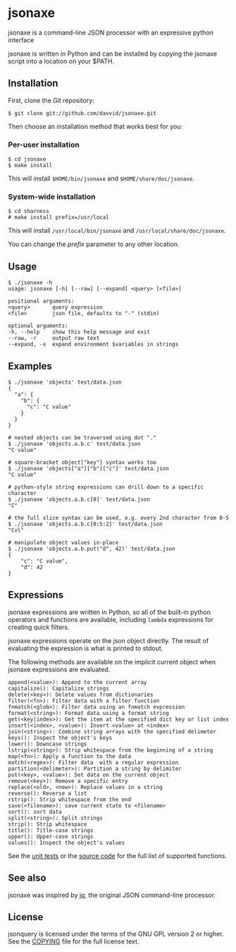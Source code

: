 # jsonaxe

jsonaxe is a command-line JSON processor with an expressive python interface

jsonaxe is written in Python and can be installed by copying the
jsonaxe script into a location on your $PATH.

## Installation

First, clone the Git repository:

    $ git clone git://github.com/davvid/jsonaxe.git

Then choose an installation method that works best for you:

### Per-user installation

    $ cd jsonaxe
    $ make install

This will install `$HOME/bin/jsonaxe` and `$HOME/share/doc/jsonaxe`.

### System-wide installation

    $ cd sharness
    # make install prefix=/usr/local

This will install `/usr/local/bin/jsonaxe` and `/usr/local/share/doc/jsonaxe`.

You can change the _prefix_ parameter to any other location.

## Usage

    $ ./jsonaxe -h
    usage: jsonaxe [-h] [--raw] [--expand] <query> [<file>]
    
    positional arguments:
    <query>       query expression
    <file>        json file, defaults to "-" (stdin)
    
    optional arguments:
    -h, --help    show this help message and exit
    --raw, -r     output raw text
    --expand, -x  expand environment $variables in strings

## Examples

    $ ./jsonaxe 'objects' test/data.json
    {
      "a": {
        "b": {
          "c": "C value"
        }
      }
    }
    
    # nested objects can be traversed using dot "."
    $ ./jsonaxe 'objects.a.b.c' test/data.json
    "C value"
    
    # square-bracket object["key"] syntax works too
    $ ./jsonaxe 'objects["a"]["b"]["c"]' test/data.json
    "C value"
    
    # python-style string expressions can drill down to a specific character
    $ ./jsonaxe 'objects.a.b.c[0]' test/data.json
    "C"
    
    # the full slice syntax can be used, e.g. every 2nd character from 0-5
    $ ./jsonaxe 'objects.a.b.c[0:5:2]' test/data.json
    "Cvl"
    
    # manipulate object values in-place
    $ ./jsonaxe 'objects.a.b.put("d", 42)' test/data.json
    {
        "c": "C value",
        "d": 42
    }

## Expressions

jsonaxe expressions are written in Python, so all of the built-in
python operators and functions are available, including `lambda` expressions
for creating quick filters.

jsonaxe expressions operate on the json object directly.  The result of
evaluating the expression is what is printed to stdout.

The following methods are available on the implicit current object
when jsonaxe expressions are evaluated.

    append(<value>): Append to the current array
    capitalize(): Capitalize strings
    delete(<key>): Delete values from dictionaries
    filter(<fn>): Filter data with a filter function
    fnmatch(<glob>): Filter data using an fnmatch expression
    format(<string>): Format data using a format string
    get(<key|index>): Get the item at the specified dict key or list index
    insert(<index>, <value>): Insert <value> at <index>
    join(<string>): Combine string arrays with the specified delimeter
    keys(): Inspect the object's keys
    lower(): Downcase strings
    lstrip(<string>): Strip whitespace from the beginning of a string
    map(<fn>): Apply a function to the data
    match(<regex>): Filter data  with a regular expression
    partition(<delimeter>): Partition a string by delimiter
    put(<key>, <value>): Set data on the current object
    remove(<key>): Remove a specific entry
    replace(<old>, <new>): Replace values in a string
    reverse(): Reverse a list
    rstrip(): Strip whitespace from the end
    save(<filename>): save current state to <filename>
    sort(): sort data
    split(<string>): Split strings
    strip(): Strip whitespace
    title(): Title-case strings
    upper(): Upper-case strings
    values(): Inspect the object's values

See the [unit tests](test/jsonaxe.t) or the [source code](jsonaxe)
for the full list of supported functions.

## See also

jsonaxe was inspired by [jq](https://github.com/stedolan/jq),
the original JSON command-line processor.

## License

jsonquery is licensed under the terms of the GNU GPL version 2 or higher.
See the [COPYING](COPYING) file for the full license text.
